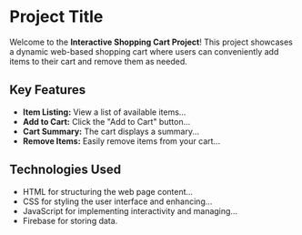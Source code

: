 # Project Title

Welcome to the **Interactive Shopping Cart Project**! This project showcases a dynamic web-based shopping cart where users can conveniently add items to their cart and remove them as needed.

## Key Features

- **Item Listing:** View a list of available items...
- **Add to Cart:** Click the "Add to Cart" button...
- **Cart Summary:** The cart displays a summary...
- **Remove Items:** Easily remove items from your cart...


## Technologies Used

- HTML for structuring the web page content...
- CSS for styling the user interface and enhancing...
- JavaScript for implementing interactivity and managing...
- Firebase for storing data.
